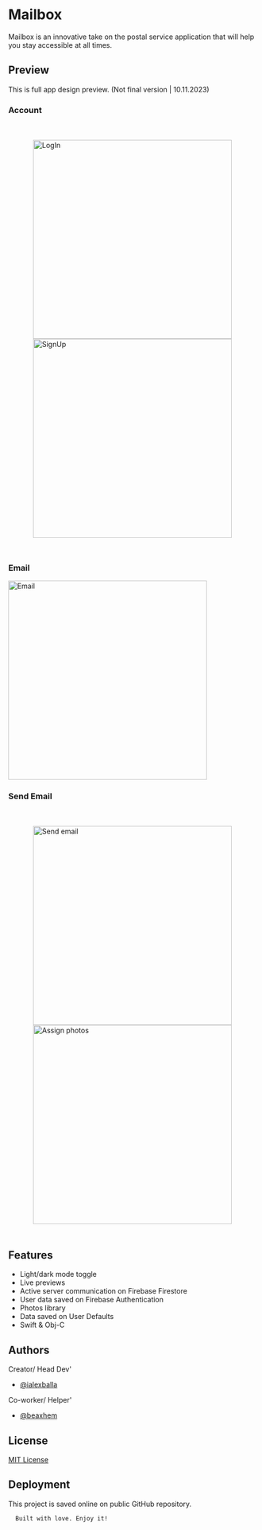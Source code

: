 
# Mailbox

Mailbox is an innovative take on the postal service application that will help you stay accessible at all times.


## Preview
This is full app design preview. (Not final version | 10.11.2023)

### Account
<div align="left" style="margin: 50px;">
<img height="400" src="https://github.com/ialexballa/Mailbox/blob/main/Demo/Account/LogIn.png" alt="LogIn">
<img height="400" src="https://github.com/ialexballa/Mailbox/blob/main/Demo/Account/SignUp.png" alt="SignUp">
</div>

### Email
<img height="400" src="https://github.com/ialexballa/Mailbox/blob/main/Demo/Email/EmailPreview.png" alt="Email">

### Send Email
<div align="left" style="margin: 50px;">
<img height="400" src="https://github.com/ialexballa/Mailbox/blob/main/Demo/SendEmail/SimpleEmail.png" alt="Send email">
<img height="400" src="https://github.com/ialexballa/Mailbox/blob/main/Demo/SendEmail/AssignFiles.png" alt="Assign photos">
</div>

## Features

- Light/dark mode toggle
- Live previews
- Active server communication on Firebase Firestore
- User data saved on Firebase Authentication
- Photos library
- Data saved on User Defaults
- Swift & Obj-C


## Authors
Creator/ Head Dev'

- [@ialexballa](https://github.com/ialexballa)
  
Co-worker/ Helper'
- [@beaxhem](https://github.com/beaxhem)


## License

[MIT License](https://choosealicense.com/licenses/mit/)


## Deployment

This project is saved online on public GitHub repository.

```bash
  Built with love. Enjoy it!
```

